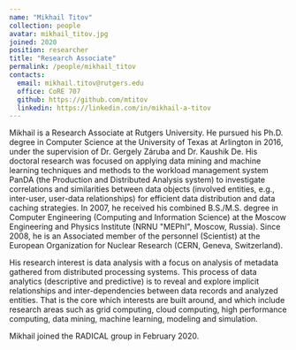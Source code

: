 ```yaml
---
name: "Mikhail Titov"
collection: people
avatar: mikhail_titov.jpg
joined: 2020
position: researcher
title: "Research Associate"
permalink: /people/mikhail_titov
contacts:
  email: mikhail.titov@rutgers.edu
  office: CoRE 707
  github: https://github.com/mtitov
  linkedin: https://linkedin.com/in/mikhail-a-titov
---
```


Mikhail is a Research Associate at Rutgers University. He pursued his Ph.D. 
degree in Computer Science at the University of Texas at Arlington in 2016, 
under the supervision of Dr. Gergely Záruba and Dr. Kaushik De. His doctoral 
research was focused on applying data mining and machine learning techniques 
and methods to the workload management system PanDA (the Production and 
Distributed Analysis system) to investigate correlations and similarities 
between data objects (involved entities, e.g., inter-user, user-data 
relationships) for efficient data distribution and data caching strategies. 
In 2007, he received his combined B.S./M.S. degree in Computer Engineering 
(Computing and Information Science) at the Moscow Engineering and Physics 
Institute (NRNU "MEPhI", Moscow, Russia). Since 2008, he is an Associated member 
of the personnel (Scientist) at the European Organization for Nuclear Research 
(CERN, Geneva, Switzerland).

His research interest is data analysis with a focus on analysis of metadata 
gathered from distributed processing systems. This process of data analytics 
(descriptive and predictive) is to reveal and explore implicit relationships 
and inter-dependencies between data records and analyzed entities. That is the 
core which interests are built around, and which include research areas such as 
grid computing, cloud computing, high performance computing, data mining, 
machine learning, modeling and simulation.

Mikhail joined the RADICAL group in February 2020.
